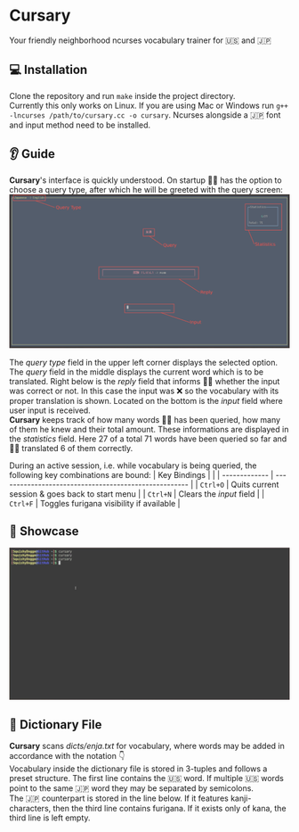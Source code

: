 # Cursary
Your friendly neighborhood ncurses vocabulary trainer for :us: and :jp:

## :computer: Installation
Clone the repository and run `make` inside the project directory.\
Currently this only works on Linux. If you are using Mac or Windows run `g++ -lncurses /path/to/cursary.cc -o cursary`. 
Ncurses alongside a :jp: font and input method need to be installed.

## :ear: Guide
__Cursary__'s interface is quickly understood. On startup :curly_haired_man: has the option to choose a query type,
after which he will be greeted with the query screen:
![options_menu](demo/components.jpg "Components")

The *query type* field in the upper left corner displays the selected option. The *query* field in the middle displays the current word which is to be translated.
Right below is the *reply* field that informs :curly_haired_man: whether the input was correct or not. In this case the input was :x: so the vocabulary with its proper
translation is shown.
Located on the bottom is the *input* field where user input is received.\
__Cursary__ keeps track of how many words :curly_haired_man: has been queried, how many of them he knew and their total amount.
These informations are displayed in the *statistics* field. Here 27 of a total 71 words have been queried so far and :curly_haired_man: translated 6 of them correctly.

During an active session, i.e. while vocabulary is being queried, the following key combinations are bound: 
| Key Bindings 	| 							|
| ------------- | -----------------------------------------------------	|
| `Ctrl+O` 	| Quits current session & goes back to start menu 	| 
| `Ctrl+N` 	| Clears the *input* field 				|
| `Ctrl+F` 	| Toggles furigana visibility if available  		|

## :eyes: Showcase
![Cursary](demo/cursary.gif)

## :file_folder: Dictionary File
__Cursary__ scans _dicts/enja.txt_ for vocabulary, where words may be added in accordance with the notation :point_down:\
Vocabulary inside the dictionary file is stored in 3-tuples and follows a preset structure.
The first line contains the :us: word. If multiple :us: words point to the same :jp: word they may be separated by semicolons.\
The :jp: counterpart is stored in the line below. If it features kanji-characters, then the third line contains furigana.
If it exists only of kana, the third line is left empty.
